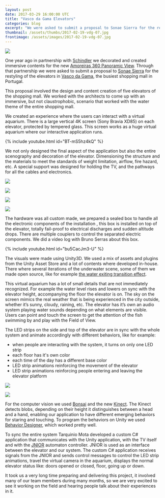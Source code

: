 ```yaml
---
layout: post
date: 2017-03-29 16:00:00 UTC
title: "Vasco da Gama Elevators"
categories: blog
excerpt: "We were asked to submit a proposal to Sonae Sierra for the remodelling of the elevators in Vasco da Gama, the busiest shopping mall in Portugal."
thumbnail: /assets/thumbs/2017-02-19-vdg-07.jpg
frontimage: /assets/images/2017-02-19-vdg-07.jpg
---
```


![](/assets/images/2017-02-19-vdg-07.jpg)

One year ago in partnership with [Schindler][2] we decorated and created immersive contents for the  new [Amoreiras 360 Panoramic View][1]. Through that partnership we were asked to submit a proposal to [Sonae Sierra][7] for the restyling  of the elevators in [Vasco da Gama][3], the busiest shopping mall in Portugal.

This proposal involved the design and content creation  of five elevators of the shopping mall. We worked with the architects to come up with an immersive, but not claustrophobic, scenario that worked with the water theme of the entire shopping mall. 

We created an experience where the users can interact with a virtual aquarium. There is a large vertical 4K screen (Sony Bravia XD85) on each elevator, protected by tempered glass. This screen works as a huge virtual aquarium where our interactive application runs.

{% include youtube.html id="BT-mS5hz4kQ" %}

We not only designed the final aspect of the application but also the entire scenography and decoration of the elevator. Dimensioning the structure and the materials to meet the standards of weight limitation, airflow, fire hazard, etc. A special support was designed for holding the TV, and the pathways for all the cables and electronics.

![](/assets/images/2017-02-19-vdg-01.jpg)

![](/assets/images/2017-02-19-vdg-03.jpg)

![](/assets/images/2017-02-19-vdg-04.jpg)

![](/assets/images/2017-02-19-vdg-02.jpg)

The hardware was all custom made, we prepared a sealed box to handle all the electronic components of the installation , this box is installed on top of the elevator, totally fail-proof to electrical discharges and sudden altitude drops. There are multiple couplers to control the separated electric components. We did a video log with Bruno Serras about this box.

{% include youtube.html id="bu5CacJm3-U" %}

The visuals were made using Unity3D. We used a mix of assets and plugins from the Unity Asset Store and a lot of contents  where developed in-house. There where several iterations of the underwater scene, some of them we made open source, like for example [the water exiting transition effect][4].

This virtual aquarium has a lot of small details that are not immediately recognized. For example the water level rises and lowers on sync with the elevator height, accompanying the floor the elevator is on. The sky on the screen mimics the real weather that is being experienced in the city outside, whether it’s sunny, cloudy, raining, etc. The elevator has it’s own an audio system playing water sounds depending on what elements are visible. Users can point and touch the screen to get the attention of the fish swimming by and play with the Field of View.

The LED strips on the side and top of the elevator are in sync with the whole system and animate accordingly with different behaviors, like for example:

* when people are interacting with the system, it turns on only one LED strip
* each floor has it's own color
* each time of the day has a different base color
* LED strip animations reinforcing the movement of the elevator
* LED strip animations reinforcing people entering and leaving the elevator platform

![](/assets/images/2017-02-19-vdg-05.jpg)

![](/assets/images/2017-02-19-vdg-06.jpg)

For the computer vision we used [Bonsai][5] and the new [Kinect][6]. The Kinect detects blobs, depending on their height it distinguishes between a head and a hand, enabling our application to have different emerging behaviors for staring and touching. To program the behaviors on Unity we used [Behavior Designer][8], which worked pretty well.

To sync the entire system Tarquinio Mota developed a custom C# application that communicates with the Unity application, with the TV itself and with the [JNIOR][9] automaton controller. JNIOR is used as an interface between  the elevator and our system. The custom C# application receives signals from the JNIOR and sends control messages to control the LED strip animations, travel the virtual camera in the aquarium, displays the normal elevator status like: doors opened or closed, floor, going up or down.

It took us a very long time preparing and delivering this project, it involved many of our team members during many months, so we are very excited to see it working on the field and hearing people talk about their experiences in it.

[1]: http://artica.cc/blog/2016/05/11/elevador-miradouro-amoreiras.html
[2]: http://www.schindler.com
[3]: http://www.centrovascodagama.pt
[4]: https://github.com/artica/exitwater
[5]: https://bitbucket.org/horizongir/bonsai
[6]: http://www.xbox.com/en-US/xbox-one/accessories/kinect
[7]: https://www.sonaesierra.com
[8]: https://www.assetstore.unity3d.com/en/#!/content/15277
[9]: http://www.integpg.com/jnior/